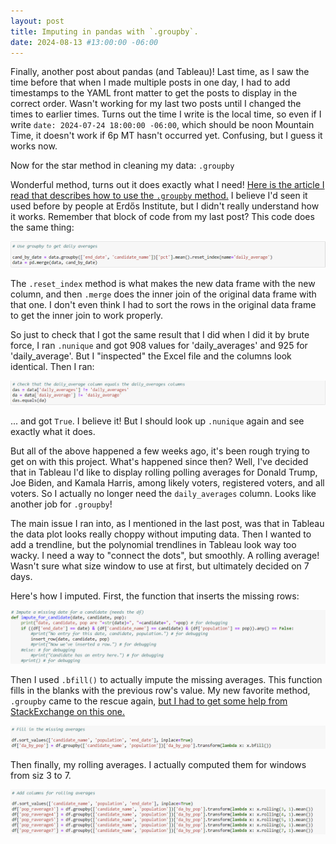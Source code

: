 ```yaml
---
layout: post
title: Imputing in pandas with `.groupby`.
date: 2024-08-13 #13:00:00 -06:00
---
```

Finally, another post about pandas (and Tableau)!  Last time, as I saw the time before that when I made multiple posts in one day, I had to add timestamps to the YAML front matter to get the posts to display in the correct order.  Wasn't working for my last two posts until I changed the times to earlier times.  Turns out the time I write is the local time, so even if I write `date: 2024-07-24 18:00:00 -06:00`, which should be noon Mountain Time, it doesn't work if 6p MT hasn't occurred yet.  Confusing, but I guess it works now.

Now for the star method in cleaning my data: `.groupby`

Wonderful method, turns out it does exactly what I need!  [Here is the article I read that describes how to use the `.groupby` method.](https://www.analyticsvidhya.com/blog/2020/03/groupby-pandas-aggregating-data-python/)  I believe I'd seen it used before by people at Erd&#337;s Institute, but I didn't really understand how it works.  Remember that block of code from my last post?  This code does the same thing:

![Getting averages using `groupby`](./images/groupby-averages.png)

The `.reset_index` method is what makes the new data frame with the new column, and then `.merge` does the inner join of the original data frame with that one.  I don't even think I had to sort the rows in the original data frame to get the inner join to work properly.

So just to check that I got the same result that I did when I did it by brute force, I ran `.nunique` and got 908 values for 'daily_averages' and 925 for 'daily_average'.  But I "inspected" the Excel file and the columns look identical.  Then I ran:

![Are they equal?](./images/are-they-equal.png)

... and got `True`.  I believe it!  But I should look up `.nunique` again and see exactly what it does.

But all of the above happened a few weeks ago, it's been rough trying to get on with this project.  What's happened since then?  Well, I've decided that in Tableau I'd like to display rolling polling averages for Donald Trump, Joe Biden, and Kamala Harris, among likely voters, registered voters, and all voters.  So I actually no longer need the `daily_averages` column.  Looks like another job for `.groupby`!

The main issue I ran into, as I mentioned in the last post, was that in Tableau the data plot looks really choppy without imputing data.  Then I wanted to add a trendline, but the polynomial trendlines in Tableau look way too wacky.  I need a way to "connect the dots", but smoothly.  A rolling average!  Wasn't sure what size window to use at first, but ultimately decided on 7 days.  

Here's how I imputed.  First, the function that inserts the missing rows:

![Imputing function](./images/imputefunction.png)

Then I used `.bfill()` to actually impute the missing averages.  This function fills in the blanks with the previous row's value.  My new favorite method, `.groupby` came to the rescue again, [but I had to get some help from StackExchange on this one.](https://stackoverflow.com/questions/78854714/pandas-how-do-i-use-a-function-with-groupby-on-multiple-columns-when-the-functi)

![Missing averages](./images/missing-avgs.png)

Then finally, my rolling averages.  I actually computed them for windows from siz 3 to 7.

![Rolling averages](./images/rolling-avgs.png)



